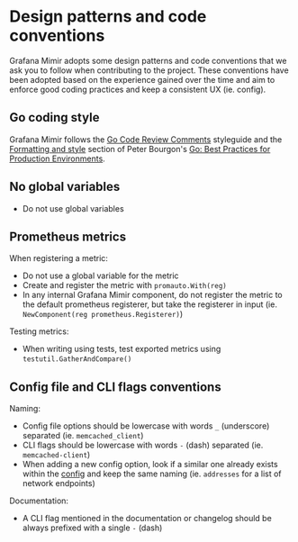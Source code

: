 # Design patterns and code conventions

Grafana Mimir adopts some design patterns and code conventions that we ask you to follow when contributing to the project. These conventions have been adopted based on the experience gained over the time and aim to enforce good coding practices and keep a consistent UX (ie. config).

## Go coding style

Grafana Mimir follows the [Go Code Review Comments](https://github.com/golang/go/wiki/CodeReviewComments) styleguide and the [Formatting and style](https://peter.bourgon.org/go-in-production/#formatting-and-style) section of Peter Bourgon's [Go: Best Practices for Production Environments](https://peter.bourgon.org/go-in-production/).

## No global variables

- Do not use global variables

## Prometheus metrics

When registering a metric:

- Do not use a global variable for the metric
- Create and register the metric with `promauto.With(reg)`
- In any internal Grafana Mimir component, do not register the metric to the default prometheus registerer, but take the registerer in input (ie. `NewComponent(reg prometheus.Registerer)`)

Testing metrics:

- When writing using tests, test exported metrics using `testutil.GatherAndCompare()`

## Config file and CLI flags conventions

Naming:

- Config file options should be lowercase with words `_` (underscore) separated (ie. `memcached_client`)
- CLI flags should be lowercase with words `-` (dash) separated (ie. `memcached-client`)
- When adding a new config option, look if a similar one already exists within the [config](../configuration/config-file-reference.md) and keep the same naming (ie. `addresses` for a list of network endpoints)

Documentation:

- A CLI flag mentioned in the documentation or changelog should be always prefixed with a single `-` (dash)
